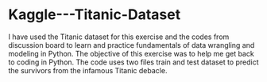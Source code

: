 # Kaggle---Titanic-Dataset

I have used the Titanic dataset for this exercise and the codes from discussion board to learn and practice fundamentals of data wrangling and modeling in Python. The objective of this exercise was to help me get back to coding in Python.
The code uses two files train and test dataset to predict the survivors from the infamous Titanic debacle.
